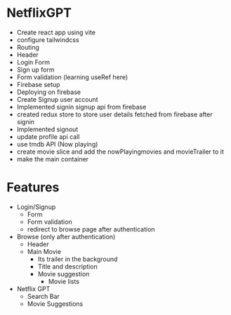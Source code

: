 # NetflixGPT
- Create react app using vite
- configure tailwindcss
- Routing
- Header
- Login Form
- Sign up form
- Form validation (learning useRef here)
- Firebase setup
- Deploying on firebase
- Create Signup user account
- Implemented signin signup api from firebase
- created redux store to store user details fetched from firebase after signin
- Implemented signout
- update profile api call
- use tmdb API (Now playing)
- create movie slice and add the nowPlayingmovies and movieTrailer to it
- make the main container




# Features
- Login/Signup
    - Form 
    - Form validation
    - redirect to browse page after authentication
- Browse (only after authentication)
    - Header
    - Main Movie
        - Its trailer in the background
        - Title and description
        - Movie suggestion
            - Movie lists
- Netflix GPT
    - Search Bar
    - Movie Suggestions
